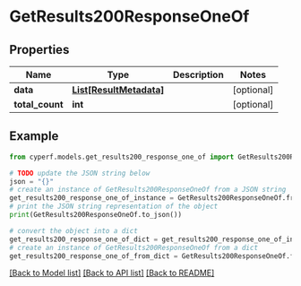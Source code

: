 # GetResults200ResponseOneOf


## Properties

Name | Type | Description | Notes
------------ | ------------- | ------------- | -------------
**data** | [**List[ResultMetadata]**](ResultMetadata.md) |  | [optional] 
**total_count** | **int** |  | [optional] 

## Example

```python
from cyperf.models.get_results200_response_one_of import GetResults200ResponseOneOf

# TODO update the JSON string below
json = "{}"
# create an instance of GetResults200ResponseOneOf from a JSON string
get_results200_response_one_of_instance = GetResults200ResponseOneOf.from_json(json)
# print the JSON string representation of the object
print(GetResults200ResponseOneOf.to_json())

# convert the object into a dict
get_results200_response_one_of_dict = get_results200_response_one_of_instance.to_dict()
# create an instance of GetResults200ResponseOneOf from a dict
get_results200_response_one_of_from_dict = GetResults200ResponseOneOf.from_dict(get_results200_response_one_of_dict)
```
[[Back to Model list]](../README.md#documentation-for-models) [[Back to API list]](../README.md#documentation-for-api-endpoints) [[Back to README]](../README.md)



